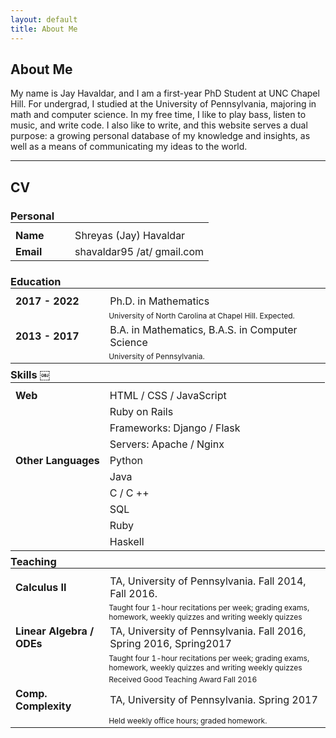 ```yaml
---
layout: default
title: About Me
---
```

## About Me

My name is Jay Havaldar, and I am a first-year PhD Student at UNC Chapel Hill. For undergrad, I studied at the University of Pennsylvania, majoring in math and computer science. In my free time, I like to play bass, listen to music, and write code. I also like to write, and this website serves a dual purpose: a growing personal database of my knowledge and insights, as well as a means of communicating my ideas to the world.

---
## CV

### Personal

<table style='margin-top: -1rem;'>
  <th></th>
  <tr>
    <td style="width30%;"><b>Name</b></td>
    <td style="width:70%;">Shreyas (Jay) Havaldar</td>
  </tr>
  <tr>
    <td style="width:30%;"><b>Email</b></td>
    <td style="width:70%;">shavaldar95 /at/ gmail.com</td>
  </tr>
</table>

### Education

<table style='margin-top: -1rem; margin-bottom: -1rem;'>
  <th></th>
  <tr>
    <td style="width:30%;"><b>2017 - 2022</b></td>
    <td style="width:70%;">Ph.D. in Mathematics</td>
  </tr>
  <tr>
    <td style="width:30%;"></td>
    <td style="font-size: 12px; width:70%;">University of North Carolina at Chapel Hill. Expected.</td>
  </tr>
  <tr>
    <td style="width:30%;"><b>2013 - 2017</b></td>
    <td style="width:70%;">B.A. in Mathematics, B.A.S. in Computer Science</td>
  </tr>
  <tr>
    <td style="width:30%;"></td>
    <td style="font-size: 12px; width:70%;">University of Pennsylvania.</td>
  </tr>
</table>

### Skills ￼

<table style='margin-top: -1rem; margin-bottom: -1rem;'>
  <th style='height:0%;'></th>
  <tr>
    <td style="width:30%;"><b>Web</b></td>
    <td style="width:70%;">HTML / CSS / JavaScript</td>
  </tr>
    <tr>
      <td style="width:30%;"></td>
      <td style="width:70%;">Ruby on Rails</td>
    </tr>
    <tr>
      <td style="width:30%;"></td>
      <td style="width:70%;">Frameworks: Django / Flask</td>
    </tr>
    <tr>
      <td style="width:30%;"></td>
      <td style="width:70%;">Servers: Apache / Nginx </td>
    </tr>
  <tr>
    <td style="width:30%;"><b>Other Languages</b></td>
    <td style="width:70%;">Python</td>
  </tr>
    <tr>
      <td style="width:30%;"></td>
      <td style="width:70%;"> Java </td>
    </tr>
    <tr>
      <td style="width:30%;"></td>
      <td style="width:70%;">C / C ++</td>
    </tr>
    <tr>
      <td style="width:30%;"></td>
      <td style="width:70%;">SQL</td>
    </tr>
    <tr>
      <td style="width:30%;"></td>
      <td style="width:70%;">Ruby</td>
    </tr>
    <tr>
      <td style="width:30%;"></td>
      <td style="width:70%;">Haskell</td>
    </tr>
</table>

### Teaching
<table style='margin-top: -1rem; margin-bottom: -1rem;'>
  <th style='height:0%;'></th>
  <tr>
    <td style="width:30%;"><b>Calculus II</b></td>
    <td style="width:70%;">TA, University of Pennsylvania. Fall 2014, Fall 2016.</td>
  </tr>
  <tr>
    <td style="width:30%;"></td>
    <td style="font-size: 12px; width:70%;">Taught four 1-hour recitations per week; grading exams, homework, weekly quizzes and writing weekly quizzes</td>
  </tr>
  <tr>
    <td style="width:30%;"><b>Linear Algebra / ODEs </b></td>
    <td style="width:70%;">TA, University of Pennsylvania. Fall 2016, Spring 2016, Spring2017</td>
  </tr>
  <tr>
    <td style="width:30%;"></td>
    <td style="font-size: 12px; width:70%;">Taught four 1-hour recitations per week; grading exams, homework, weekly quizzes and writing weekly quizzes</td>
  </tr>
    <td style="width:30%;"></td>
    <td style="font-size: 12px; width:70%;">Received Good Teaching Award Fall 2016</td>
  <tr>
    <td style="width:30%;"><b>Comp. Complexity</b></td>
    <td style="width:70%;">TA, University of Pennsylvania. Spring 2017</td>
  </tr>
  <tr>
    <td style="width:30%;"></td>
    <td style="font-size: 12px; width:70%;">Held weekly office hours; graded homework.</td>
  </tr>
</table>

<br>
